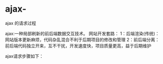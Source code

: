# ajax-
ajax 的请求过程

ajax:一种局部刷新的前后端数据交互技术。
          网站开发套路：
          1：后端渲染(传统)：网站版本更新麻烦，代码杂乱混合不利于后期项目的修改和管理
          2：前后端分离：前后端代码独立开来，互不干扰，开发速度快，项目质量更高，益于后期维护 
        

ajax请求步骤如下：

 <script>
    
        // 1：相当于拿出手机
        var http = new XMLHttpRequest()

        // 2：相当于输入正确的号码，拨号方式等
        /**
         * methods：请求方式
         * URL：请求地址
         * async：是否异步
         */
        http.open("GET", "http://youku.com/", true)

        // 3: 点击播放按键，开始拨号
        http.send()

        // 4: 拨号中，判断电话是否打通，没有打通给予提示，打通了则进行通话
        http.onreadystatechange = function () {
            if (http.statusText == "OK") {
                console.log(http.responseText)
            } else {
                alert("网络不好，稍后再试")
            }
        }

        /**
         * 如果你ajax请求一个网址出现错误：
         * Access-Control-Allow-Origin 
         * 
         * 表示 跨域请求，被浏览器限制了。
         * 
         * 导致的原因：
         *  浏览器出于安全考虑，基于同源策略 
         * 
         * 当访问的URL  请求协议://域名:端口 只要有一个不相同，则跨域，全相同则成功请求
         * 
         * 
         * 解决跨域：
         *   
         *   1：JSONP
         *      将跨域的接口URL地址作为  <script src="URL"><//script>，以一种文件读取的方式来请求资源(不存在跨域名)
         *      前端需要向后端传入callback，后端数据计算完成后，通过 callback 将数据返回回去
         * 
         *      案例地址：http://www.runoob.com/json/json-jsonp.html
         * 
         * 
         *   2：后端允许跨域
         *      后端语言配置 header 的 Access-Control-Allow-Origin 字段，指定允许访问的对象
         * 
         *   3：后端代理转发前端请求
         * 
         *      前端A直接请求别人的C网站，被浏览器同源策略阻挡，这时候我们可以自己写个后端B。
         *      
         *      A(浏览器) -->  B(自己的服务器)  --> C(别人的服务器)
         * 
         *      数据返回的流程：C --> B --> A  
         * 
         */


    </script>
